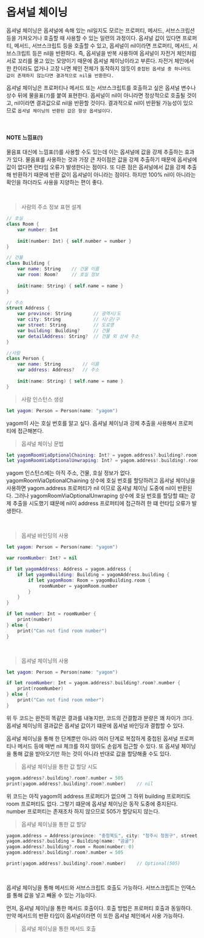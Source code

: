 # 옵셔널 체이닝
옵셔널 체이닝은 옵셔널에 속해 있는 nil일지도 모르는 프로퍼티, 메서드, 서브스크립션 등을 가져오거나 호출할 때 사용할 수 있는 일련의 과정이다. 옵셔널 값이 있다면 프로퍼티, 메서드, 서브스크립트 등을 호출할 수 있고, 옵셔널이 nil이라면 프로퍼티, 메서드, 서브스크립트 등은 nil을 반환하다. 즉, 옵셔널을 반복 사용하여 옵셔널이 자전거 체인처럼 서로 꼬리를 물고 있는 모양이기 때문에 옵셔널 체이닝이라고 부른다. 자전거 체인에서 한 칸이라도 없거나 고장 나면 체인 전체가 동작하지 않듯이 `중첩된 옵셔널 중 하나라도 값이 존재하지 않는다면 결과적으로 nil을 반환한다.`

옵셔널 체이닝은 프로퍼티나 메서드 또는 서브스크립트를 호출하고 싶은 옵셔널 변수나 상수 뒤에 물을표(`?`)를 붙여 표현한다. 옵셔널이 nil이 아니라면 정상적으로 호출될 것이고, nil이라면 결과값으로 nil을 반환할 것이다. 결과적으로 nil이 반환될 가능성이 있으므로 `옵셔널 체이닝의 반환된 값은 항상 옵셔널이다.`

<br>

#### NOTE 느낌표(!)
물음표 대신에 느낌표(!)를 사용할 수도 있는데 이는 옵셔널에 값을 강제 추출하는 효과가 있다. 물음표를 사용하는 것과 가장 큰 차이점은 값을 강제 추출하기 때문에 옵셔널에 값이 없다면 런타임 오류가 발생한다는 점이다. 또 다른 점은 옵셔널에서 값을 강제 추출해 반환하기 때문에 반환 값이 옵셔널이 아니라는 점이다. 하지만 100% nil이 아니라는 확인을 하더라도 사용을 지양하는 편이 좋다.

<br>

>사람의 주소 정보 표현 설계
```Swift
// 호실
class Room {
    var number: Int
    
    init(number: Int) { self.number = number }
}

// 건물
class Building {
    var name: String    // 건물 이름
    var room: Room?     // 호실 정보
    
    init(name: String) { self.name = name }
}

// 주소
struct Address {
    var province: String        // 광역시/도
    var city: String            // 시/군/구
    var street: String          // 도로명
    var building: Building?     // 건물
    var detailAddress: String?  // 건물 외 상세 주소
}

//사람
class Person {
    var name: String        // 이름
    var address: Address?   // 주소
    
    init(name: String) { self.name = name }
}
```

>사람 인스턴스 생성
```Swift
let yagom: Person = Person(name: "yagom")
```

yagom이 사는 호실 번호를 알고 싶다. 옵셔널 체이닝과 강제 추출을 사용해서 프로퍼티에 접근해본다.

>옵셔널 체이닝 문법
```Swift
let yagomRoomViaOptionalChaining: Int? = yagom.address?.building?.room?.number  // nil
let yagomRoomViaOptionalUnwraping: Int? = yagom.address!.building!.room!.number // 런타임 오류
```

yagom 인스턴스에는 아직 주소, 건물, 호실 정보가 없다. yagomRoomViaOptionalChaining 상수에 호실 번호를 할당하려고 옵셔널 체이닝을 사용하면 yagom.address 프로퍼티가 nil 이므로 옵셔널 체이닝 도중에 nil이 반환된다. 그러나 yagomRoomViaOptionalUnwraping 상수에 호실 번호를 할당할 떄는 강제 추출을 시도했기 떄문에 nil이 address 프로퍼티에 접근하려 한 떄 런타입 오류가 발생한다.

<br>

>옵셔널 바인딩의 사용
```Swift
let yagom: Person = Person(name: "yagom")

var roomNumber: Int? = nil

if let yagomAddress: Address = yagom.address {
    if let yagomBuilding: Building = yagomAddress.building {
        if let yagomRoom: Room = yagomBuilding.room {
            roomNumber = yagomRoom.number
        }
    }
}

if let number: Int = roomNumber {
    print(number)
} else {
    print("Can not find room number")
}
```

<br>

>옵셔널 체이닝의 사용
```Swift
let yagom: Person = Person(name: "yagom")

if let roomNumber: Int = yagom.address?.building?.room?.number {
    print(roomNumber)
} else {
    print("Can not find room nmber")
}
```

위 두 코드는 완전히 똑같은 결과를 내놓지만, 코드의 간결함과 분량은 꽤 차이가 크다. 옵셔널 체이닝의 결과값은 옵셔널 값이기 떄문에 옵셔널 바인딩과 결합할 수 있다. 

옵셔널 체이닝을 통해 한 단계뿐만 아니라 여러 단계로 복잡하게 중첩된 옵셔널 프로퍼티나 메서드 등에 매번 nil 체크를 하지 않아도 손쉽게 접근할 수 있다. 또 옵셔널 체이닝을 통해 값을 받아오기만 하는 것이 아니라 반대로 값을 할당해줄 수도 있다.

>옵셔널 체이닝을 통한 값 할당 시도
```Swift
yagom.address?.building?.room?.number = 505
print(yagom.address?.building?.room?.number)    // nil
```

위 코드는 아직 yagom의 address 프로퍼티가 없으며 그 하위 building 프로퍼티도 room 프로퍼티도 없다. 그렇기 떄문에 옵셔널 체이닝은 동작 도중에 중지된다. number 프로퍼티는 존재조차 하지 않으므로 505가 할당되지 않는다.

>옵셔널 체이닝을 통한 값 할당
```Swift
yagom.address = Address(province: "충청북도", city: "청주시 청원구", street: "충청대로", building: nil, detailAddress: nil)
yagom.address?.building = Building(name: "곰굴")
yagom.address?.building?.room = Room(number: 0)
yagom.address?.building?.room?.number = 505

print(yagom.address?.building?.room?.number)    // Optional(505)
```

<br>

옵셔널 체이닝을 통해 메서드와 서브스크립트 호출도 가능하다. 서브스크립트는 인덱스를 통해 값을 넣고 빼올 수 있는 기능이다. 

먼저, 옵셔널 체이닝을 통한 메서드 호출이다. 호출 방법은 프로퍼티 호출과 동일하다. 만약 메서드의 반환 타입이 옵셔널이라면 이 또한 옵셔널 체인에서 사용 가능하다.

>옵셔널 체이닝을 통한 메서드 호출
```Swift

```